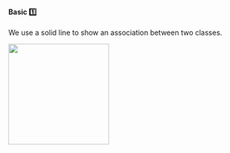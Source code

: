 <div id="title">

#### Basic :one:

</div>

<div id="body">

We use a solid line to show an association between two classes.

<img src="{{baseUrl}}/uml/classDiagrams/associations/basic/images/basic.png" height="200" />
<p/>

<!-- TODO: split the diagram into two -->

</div>

<div id="extras">
</div>

</div>
